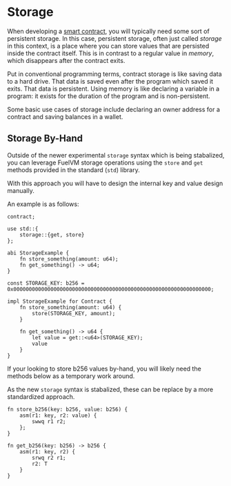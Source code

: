 # Storage

When developing a [smart contract](../sway-on-chain/smart_contracts.md), you will typically need some sort of persistent storage. In this case, persistent storage, often just called _storage_ in this context, is a place where you can store values that are persisted inside the contract itself. This is in contrast to a regular value in _memory_, which disappears after the contract exits.

Put in conventional programming terms, contract storage is like saving data to a hard drive. That data is saved even after the program which saved it exits. That data is persistent. Using memory is like declaring a variable in a program: it exists for the duration of the program and is non-persistent.

Some basic use cases of storage include declaring an owner address for a contract and saving balances in a wallet.

## Storage By-Hand

Outside of the newer experimental `storage` syntax which is being stabalized, you can leverage FuelVM storage operations using the `store` and `get` methods provided in the standard (`std`) library.

With this approach you will have to design the internal key and value design manually.

An example is as follows:

```sway
contract;

use std::{
    storage::{get, store}
};

abi StorageExample {
    fn store_something(amount: u64);
    fn get_something() -> u64;
}

const STORAGE_KEY: b256 = 0x0000000000000000000000000000000000000000000000000000000000000000;

impl StorageExample for Contract {
    fn store_something(amount: u64) {
        store(STORAGE_KEY, amount);
    }

    fn get_something() -> u64 {
        let value = get::<u64>(STORAGE_KEY);
        value
    }
}
```

If your looking to store b256 values by-hand, you will likely need the methods below as a temporary work around. 

As the new `storage` syntax is stabalized, these can be replace by a more standardized approach.

```sway
fn store_b256(key: b256, value: b256) {
    asm(r1: key, r2: value) {
        swwq r1 r2;
    };
}

fn get_b256(key: b256) -> b256 {
    asm(r1: key, r2) {
        srwq r2 r1;
        r2: T
    }
}
```


<!--
## Syntax

### Declaration

The syntax of declaring storage space in Sway looks like this:

```sway
storage {
    owner: b256,
}
```

It is very similar to a struct declaration, except with storage, you also have the option to specify an initial value:

```sway
storage {
    owner: 0xeeb578f9e1ebfb5b78f8ff74352370c120bc8cacead1f5e4f9c74aafe0ca6bfd,
}
```

This value is passed as a part of the transaction, which initializes storage upon contract deployment.

### Access

Storage access should be minimized, as it incurs a larger performance and gas cost than regular memory access. There are two types of storage access: _reading_ and _writing_.

#### Reading from Storage

Reading from storage is less expensive than writing. To read a value from storage, use the `.read()` method:

```sway
storage {
    owner: b256
}

impure fn get_owner() -> ref b256 {
    storage.owner.read()
}
```

This returns an immutable reference to a `b256` which is held in storage. The `read()` method itself copies the value from storage and returns a pointer to it to save on actual storage read opcodes, which are expensive. **This means that writing to a storage value will not update other variables that are holding references to that value acquired via `read()`**. If you'd like an actual `StorageRef` to the value itself, which does _not_ copy the value and instead incurs a storage read cost on every access, use `.direct_read()`.

#### Writing to Storage

Writing to storage is accomplished with the `.write()` method. The `.write()` method returns a special kind of mutable reference, called a `MutStorageRef`, which mutates storage directly upon every write. Writing to values of this type costs more gas than usual and should be minimized.

```sway
contract;

storage {
    owner: b256
}

impure fn main() {
    let mutable_owner_ptr = write_owner();
    deref mutable_owner_ptr = 0x27829e78404b18c037b15bfba5110c613a83ea22c718c8b51596e17c9cb1cd6f;
}

impure fn write_owner() -> MutStorageRef<b256> {
    storage.owner.write()
}
```

Note that to write to a mutable reference, you must dereference it first. See [the chapter on reference types](../basics/reference_types.md) for more information on reference types in general.
-->
